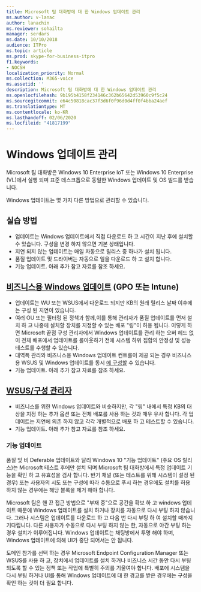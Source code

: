 ```yaml
---
title: Microsoft 팀 대화방에 대 한 Windows 업데이트 관리
ms.author: v-lanac
author: lanachin
ms.reviewer: sohailta
manager: serdars
ms.date: 10/10/2018
audience: ITPro
ms.topic: article
ms.prod: skype-for-business-itpro
f1.keywords:
- NOCSH
localization_priority: Normal
ms.collection: M365-voice
ms.assetid: ''
description: Microsoft 팀 대화방에 대 한 Windows 업데이트 관리
ms.openlocfilehash: 9b195b4158f234146c362b65642d53960c9f5c24
ms.sourcegitcommit: e64c50818cac37f3d6f0f96d0d4ff0f4bba24aef
ms.translationtype: MT
ms.contentlocale: ko-KR
ms.lasthandoff: 02/06/2020
ms.locfileid: "41817199"
---
```

# <a name="manage-windows-updates"></a>Windows 업데이트 관리

Microsoft 팀 대화방은 Windows 10 Enterprise IoT 또는 Windows 10 Enterprise (VL)에서 실행 되며 표준 데스크톱으로 동일한 Windows 업데이트 및 OS 빌드를 받습니다.

Windows 업데이트는 몇 가지 다른 방법으로 관리할 수 있습니다.

## <a name="hands-off-approach"></a>실습 방법 
- 업데이트는 Windows 업데이트에서 직접 다운로드 하 고 시간이 지난 후에 설치할 수 있습니다. 구성을 변경 하지 않으면 기본 상태입니다.
- 지연 되지 않는 업데이트는 매일 자동으로 릴리스 중 하나가 설치 됩니다. 
- 품질 업데이트 및 드라이버는 자동으로 일을 다운로드 하 고 설치 합니다. 
- 기능 업데이트. 아래 추가 참고 자료를 참조 하세요. 

## <a name="windows-updates-for-businesshttpsdocsmicrosoftcomwindowsdeploymentupdatewaas-manage-updates-wufb-gpo-or-intune"></a>[비즈니스용 Windows 업데이트](https://docs.microsoft.com/windows/deployment/update/waas-manage-updates-wufb) (GPO 또는 Intune)   
- 업데이트는 WU 또는 WSUS에서 다운로드 되지만 KB의 원래 릴리스 날짜 이후에는 구성 된 지연이 있습니다. 
- 여러 OU 또는 필터링 된 정책과 함께,이를 통해 관리자가 품질 업데이트를 먼저 설치 하 고 나중에 설치할 장치를 지정할 수 있는 배포 "링"이 허용 됩니다. 이렇게 하면 Microsoft 끝점 구성 관리자에서 Windows 업데이트를 관리 하는 오버 헤드 없이 전체 배포에서 업데이트를 롤아웃하기 전에 시스템 하위 집합의 안정성 및 성능 테스트를 수행할 수 있습니다.
- 대역폭 관리와 비즈니스용 Windows 업데이트 컨트롤이 제공 되는 경우 비즈니스용 WSUS 및 Windows 업데이트를 동시 [에 구성할](https://docs.microsoft.com/windows/deployment/update/waas-integrate-wufb) 수 있습니다.
- 기능 업데이트. 아래 추가 참고 자료를 참조 하세요.

## <a name="wsusconfiguration-managerhttpsdocsmicrosoftcomwindowsdeploymentupdatewaas-manage-updates-configuration-manager"></a>[WSUS/구성 관리자](https://docs.microsoft.com/windows/deployment/update/waas-manage-updates-configuration-manager)
- 비즈니스를 위한 Windows 업데이트와 비슷하지만, 각 "링" 내에서 특정 KB의 대상을 지정 하는 추가 옵션 또는 전체 배포를 사용 하는 것과 매우 유사 합니다. 각 업데이트는 지연에 의존 하지 않고 각각 개별적으로 배포 하 고 테스트할 수 있습니다. 
- 기능 업데이트. 아래 추가 참고 자료를 참조 하세요.


### <a name="feature-updates"></a>기능 업데이트

품질 및 비 Deferable 업데이트와 달리 Windows 10 "기능 업데이트" (주요 OS 릴리스)는 Microsoft 테스트 후에만 설치 되며 Microsoft 팀 대화방에서 특정 업데이트 기능을 확인 하 고 유효성을 검사 합니다. 반기 채널 (또는 테스트를 위해 시스템이 설정 된 경우) 또는 사용자의 시도 또는 구성에 따라 수동으로 푸시 하는 경우에도 설치를 허용 하지 않는 경우에는 해당 블록을 제거 해야 합니다.

Microsoft 팀은 핸 끈 접근 방법으로 "부재 중"으로 공간을 확보 하 고 windows 업데이트 때문에 Windows 업데이트를 설치 하거나 장치를 자동으로 다시 부팅 하지 않습니다. 그러나 시스템은 업데이트를 다운로드 하 고 다음 번 다시 부팅 하 여 설치할 때까지 기다립니다. 다른 사용자가 수동으로 다시 부팅 하지 않는 한, 자동으로 야간 부팅 하는 경우 설치가 이루어집니다. Windows 업데이트는 채팅방에서 투명 해야 하며, Windows 업데이트에 의해 UI가 중단 되어서는 안 됩니다.

도메인 참가를 선택 하는 경우 Microsoft Endpoint Configuration Manager 또는 WSUS를 사용 하 고, 장치에서 업데이트를 설치 하거나 비즈니스 시간 동안 다시 부팅 되도록 할 수 있는 정책 또는 작업에 특별히 주의를 기울여야 합니다. 배포에 시스템을 다시 부팅 하거나 UI를 통해 Windows 업데이트에 대 한 경고를 받은 경우에는 구성을 확인 하는 것이 더 필요 합니다.
